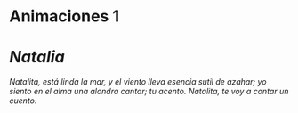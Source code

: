 # Animaciones 1

<!DOCTYPE html>
<html lang="en">
<head>
    <meta charset="UTF-8">
    <meta http-equiv="X-UA-Compatible" content="IE=edge">
    <meta name="viewport" content="width=device-width, initial-scale=1.0">
    <title>Animaciones</title>
    <link rel="stylesheet" href="css/animaciones.css">
</head>
<body>
    <div>
    <I><h1>Natalia</h1></I>
    </div>
    <p>
        <I>  Natalita, está linda la mar,
            y el viento
            lleva esencia sutil de azahar;
            yo siento
            en el alma una alondra cantar;
            tu acento.
           Natalita, te voy a contar
            un cuento.</I>
    </p>
</body>
</html>
